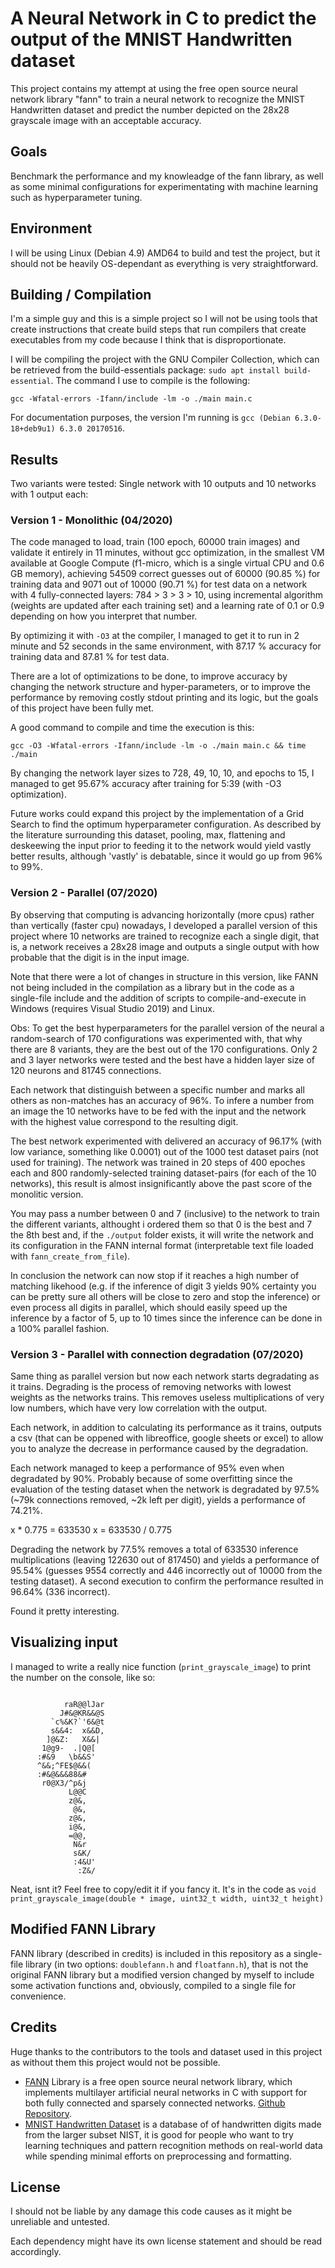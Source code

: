 # A Neural Network in C to predict the output of the MNIST Handwritten dataset

This project contains my attempt at using the free open source neural network library "fann" to train a neural network to recognize the MNIST Handwritten dataset and predict the number depicted on the 28x28 grayscale image with an acceptable accuracy.

## Goals

Benchmark the performance and my knowleadge of the fann library, as well as some minimal configurations for experimentating with machine learning such as hyperparameter tuning.

## Environment

I will be using Linux (Debian 4.9) AMD64 to build and test the project, but it should not be heavily OS-dependant as everything is very straightforward.

## Building / Compilation

I'm a simple guy and this is a simple project so I will not be using tools that create instructions that create build steps that run compilers that create executables from my code because I think that is disproportionate.

I will be compiling the project with the GNU Compiler Collection, which can be retrieved from the build-essentials package: `sudo apt install build-essential`. The command I use to compile is the following:

```
gcc -Wfatal-errors -Ifann/include -lm -o ./main main.c
```

For documentation purposes, the version I'm running is `gcc (Debian 6.3.0-18+deb9u1) 6.3.0 20170516`.

## Results

Two variants were tested: Single network with 10 outputs and 10 networks with 1 output each:

### Version 1 - Monolithic (04/2020)

The code managed to load, train (100 epoch, 60000 train images) and validate it entirely in 11 minutes, without gcc optimization, in the smallest VM available at Google Compute (f1-micro, which is a single virtual CPU and 0.6 GB memory), achieving 54509 correct guesses out of 60000 (90.85 %) for training data and 9071 out of 10000 (90.71 %) for test data on a network with 4 fully-connected layers: 784 > 3 > 3 > 10, using incremental algorithm (weights are updated after each training set) and a learning rate of 0.1 or 0.9 depending on how you interpret that number.

By optimizing it with `-O3` at the compiler, I managed to get it to run in 2 minute and 52 seconds in the same environment, with 87.17 % accuracy for training data and 87.81 % for test data.

There are a lot of optimizations to be done, to improve accuracy by changing the network structure and hyper-parameters, or to improve the performance by removing costly stdout printing and its logic, but the goals of this project have been fully met.

A good command to compile and time the execution is this:

```
gcc -O3 -Wfatal-errors -Ifann/include -lm -o ./main main.c && time ./main
```

By changing the network layer sizes to 728, 49, 10, 10, and epochs to 15, I managed to get 95.67% accuracy after training for 5:39 (with -O3 optimization).

Future works could expand this project by the implementation of a Grid Search to find the optimum hyperparameter configuration. As described by the literature surrounding this dataset, pooling, max, flattening and deskeewing the input prior to feeding it to the network would yield vastly better results, although 'vastly' is debatable, since it would go up from 96% to 99%.

### Version 2 - Parallel (07/2020)

By observing that computing is advancing horizontally (more cpus) rather than vertically (faster cpu) nowadays, I developed a parallel version of this project where 10 networks are trained to recognize each a single digit, that is, a network receives a 28x28 image and outputs a single output with how probable that the digit is in the input image.

Note that there were a lot of changes in structure in this version, like FANN not being included in the compilation as a library but in the code as a single-file include and the addition of scripts to compile-and-execute in Windows (requires Visual Studio 2019) and Linux.

Obs: To get the best hyperparameters for the parallel version of the neural a random-search of 170 configurations was experimented with, that why there are 8 variants, they are the best out of the 170 configurations. Only 2 and 3 layer networks were tested and the best have a hidden layer size of 120 neurons and 81745 connections.

Each network that distinguish between a specific number and marks all others as non-matches has an accuracy of 96%. To infere a number from an image the 10 networks have to be fed with the input and the network with the highest value correspond to the resulting digit.

The best network experimented with delivered an accuracy of 96.17% (with low variance, something like 0.0001) out of the 1000 test dataset pairs (not used for training). The network was trained in 20 steps of 400 epoches each and 800 randomly-selected training dataset-pairs (for each of the 10 networks), this result is almost insignificantly above the past score of the monolitic version.

You may pass a number between 0 and 7 (inclusive) to the network to train the different variants, althought i ordered them so that 0 is the best and 7 the 8th best and, if the `./output` folder exists, it will write the network and its configuration in the FANN internal format (interpretable text file loaded with `fann_create_from_file`).

In conclusion the network can now stop if it reaches a high number of matching likehood (e.g. if the inference of digit 3 yields 90% certainty you can be pretty sure all others will be close to zero and stop the inference) or even process all digits in parallel, which should easily speed up the inference by a factor of 5, up to 10 times since the inference can be done in a 100% parallel fashion.

### Version 3 - Parallel with connection degradation (07/2020)

Same thing as parallel version but now each network starts degradating as it trains. Degrading is the process of removing networks with lowest weights as the networks trains. This removes useless multiplications of very low numbers, which have very low correlation with the output.

Each network, in addition to calculating its performance as it trains, outputs a csv (that can be oppened with libreoffice, google sheets or excel) to allow you to analyze the decrease in performance caused by the degradation.

Each network managed to keep a performance of 95% even when degradated by 90%. Probably because of some overfitting since the evaluation of the testing dataset when the network is degradated by 97.5% (~79k connections removed, ~2k left per digit), yields a performance of 74.21%.

x * 0.775 = 633530
x = 633530 / 0.775

Degrading the network by 77.5% removes a total of 633530 inference multiplications (leaving 122630 out of 817450) and yields a performance of 95.54% (guesses 9554 correctly and 446 incorrectly out of 10000 from the testing dataset). A second execution to confirm the performance resulted in 96.64% (336 incorrect).

Found it pretty interesting.

## Visualizing input

I managed to write a really nice function (`print_grayscale_image`) to print the number on the console, like so:
```

            raR@@lJar
           J#&@KR&&@S
         `c%&K?`'6&@t
         s&&4:  x&&D,
        ]@&Z:   X&&|
       1@g9-  .|Q@[
      :#&9   \b&&S'
      ^&&;^FE$@&&(
      :#&@&&&88&#
       r0@X3/^p&j
             L@@C
             z@&,
              @&,
             z@&,
             i@&,
             =@@,
              N&r
              s&K/
              :4&U'
               :Z&/

```

Neat, isnt it? Feel free to copy/edit it if you fancy it. It's in the code as `void print_grayscale_image(double * image, uint32_t width, uint32_t height)`

## Modified FANN Library

FANN library (described in credits) is included in this repository as a single-file library (in two options: `doublefann.h` and `floatfann.h`), that is not the original FANN library but a modified version changed by myself to include some activation functions and, obviously, compiled to a single file for convenience.

## Credits

Huge thanks to the contributors to the tools and dataset used in this project as without them this project would not be possible.

 - [FANN](http://leenissen.dk/fann/wp/) Library is a free open source neural network library, which implements multilayer artificial neural networks in C with support for both fully connected and sparsely connected networks. [Github Repository](https://github.com/libfann/fann/).
 - [MNIST Handwritten Dataset](http://yann.lecun.com/exdb/mnist/) is a database of of handwritten digits made from the larger subset NIST, it is good for people who want to try learning techniques and pattern recognition methods on real-world data while spending minimal efforts on preprocessing and formatting.

## License

I should not be liable by any damage this code causes as it might be unreliable and untested.

Each dependency might have its own license statement and should be read accordingly.
